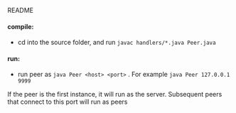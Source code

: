 README

#### compile: 
- cd into the source folder, and run `javac handlers/*.java Peer.java`


#### run: 
- run peer as `java Peer <host> <port>` . For example `java Peer 127.0.0.1 9999`

If the peer is the first instance, it will run as the server. 
Subsequent peers that connect to this port will run as peers
